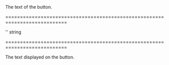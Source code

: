 <!--**
/*-------------------------------------------
    Auto-generated file. Do not modify.
-------------------------------------------

**-->
<!--d-->The text of the button.<!--/d-->
===========================================================================
<!--default-->''<!--/default-->
<!--type-->string<!--/type-->
===========================================================================

<!--shortDescription-->
The text displayed on the button.
<!--/shortDescription-->

<!--fullDescription-->

<!--/fullDescription-->